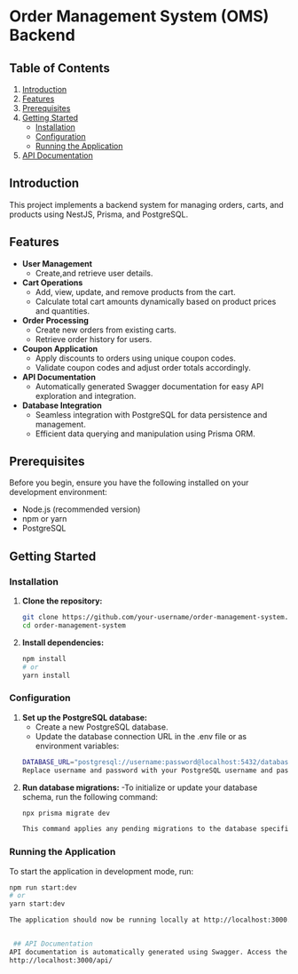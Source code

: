 # Order Management System (OMS) Backend

## Table of Contents
1. [Introduction](#introduction)
2. [Features](#features)
3. [Prerequisites](#prerequisites)
4. [Getting Started](#getting-started)
   - [Installation](#installation)
   - [Configuration](#configuration)
   - [Running the Application](#running-the-application)
5. [API Documentation](#api-documentation)


## Introduction

 This project implements a backend system for managing orders, carts, and products using NestJS, Prisma, and PostgreSQL.

## Features

- **User Management**
  - Create,and retrieve user details.
- **Cart Operations**
  - Add, view, update, and remove products from the cart.
  - Calculate total cart amounts dynamically based on product prices and quantities.
- **Order Processing**
  - Create new orders from existing carts.
  - Retrieve order history for users.
- **Coupon Application**
  - Apply discounts to orders using unique coupon codes.
  - Validate coupon codes and adjust order totals accordingly.
- **API Documentation**
  - Automatically generated Swagger documentation for easy API exploration and integration.
- **Database Integration**
  - Seamless integration with PostgreSQL for data persistence and management.
  - Efficient data querying and manipulation using Prisma ORM.

## Prerequisites

Before you begin, ensure you have the following installed on your development environment:

- Node.js (recommended version)
- npm or yarn
- PostgreSQL

## Getting Started

### Installation

1. **Clone the repository:**

   ```bash
   git clone https://github.com/your-username/order-management-system.git
   cd order-management-system
2. **Install dependencies:**
   ```bash
   npm install
   # or
   yarn install

### Configuration
1. **Set up the PostgreSQL database:**
   - Create a new PostgreSQL database.
   - Update the database connection URL in the .env file or as environment variables:
   ```bash
   DATABASE_URL="postgresql://username:password@localhost:5432/database_name"
   Replace username and password with your PostgreSQL username and password, and database_name with the name you have chosen for your database.
2. **Run database migrations:**
   -To initialize or update your database schema, run the following command:
   ```bash
   npx prisma migrate dev

   This command applies any pending migrations to the database specified in your .env file. It ensures that your database schema matches your Prisma schema defined in your project.


### Running the Application
To start the application in development mode, run:
```bash
npm run start:dev
# or
yarn start:dev

The application should now be running locally at http://localhost:3000.


 ## API Documentation
API documentation is automatically generated using Swagger. Access the Swagger UI at:
http://localhost:3000/api/


   
   

   
